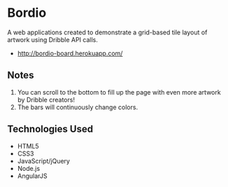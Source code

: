 # Bordio
A web applications created to demonstrate a grid-based tile layout of artwork using Dribble API calls.

- http://bordio-board.herokuapp.com/

## Notes
1. You can scroll to the bottom to fill up the page with even more artwork by Dribble creators!
2. The bars will continuously change colors.

## Technologies Used
- HTML5
- CSS3
- JavaScript/jQuery
- Node.js
- AngularJS
